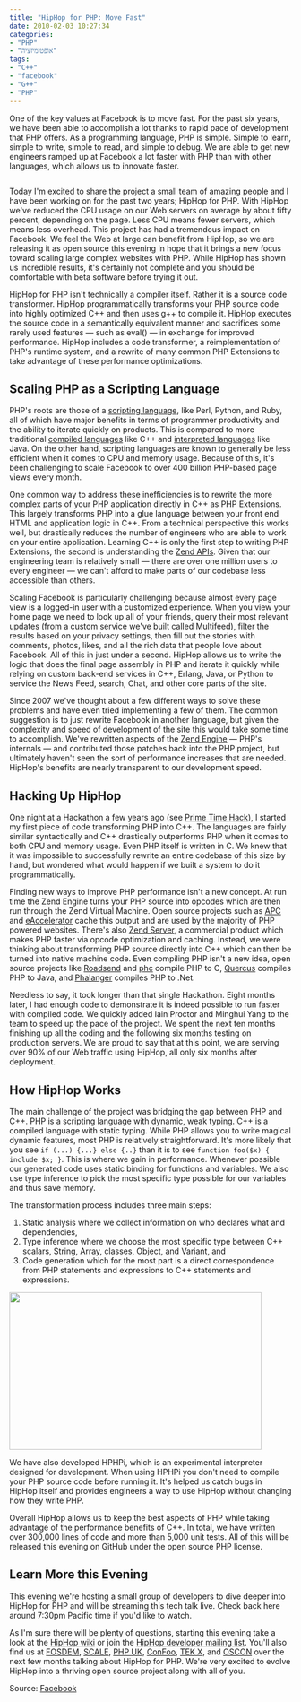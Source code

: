 ```yaml
---
title: "HipHop for PHP: Move Fast"
date: 2010-02-03 10:27:34
categories: 
- "PHP"
- "אופטימיזציה"
tags: 
- "C++"
- "facebook"
- "G++"
- "PHP"
---
```


<p style="text-align: left;direction: ltr;">One of the key values at Facebook is to move fast. For the past six years, we have been able to accomplish a lot thanks to rapid pace of development that PHP offers. As a programming language, PHP is simple. Simple to learn, simple to write, simple to read, and simple to debug. We are able to get new engineers ramped up at Facebook a lot faster with PHP than with other languages, which allows us to innovate faster.</p>
<p style="text-align: left;"><img src="http://wiki.developers.facebook.com/images/a/ac/HipHop_logo_white.png" alt="" /></p>
<p style="text-align: left;">Today I'm excited to share the project a small team of amazing people and I have been working on for the past two years; HipHop for PHP. With HipHop we've reduced the CPU usage on our Web servers on average by about fifty percent, depending on the page. Less CPU means fewer servers, which means less overhead. This project has had a tremendous impact on Facebook. We feel the Web at large can benefit from HipHop, so we are releasing it as open source this evening in hope that it brings a new focus toward scaling large complex websites with PHP. While HipHop has shown us incredible results, it's certainly not complete and you should be comfortable with beta software before trying it out.</p>
<p style="text-align: left;">HipHop for PHP isn't technically a compiler itself. Rather it is a source code transformer. HipHop programmatically transforms your PHP source code into highly optimized C++ and then uses g++ to compile it. HipHop executes the source code in a semantically equivalent manner and sacrifices some rarely used features — such as eval() — in exchange for improved performance. HipHop includes a code transformer, a reimplementation of PHP's runtime system, and a rewrite of many common PHP Extensions to take advantage of these performance optimizations.</p>

<h2 style="text-align: left;">Scaling PHP as a Scripting Language</h2>
<p style="text-align: left;">PHP's roots are those of a <a href="http://en.wikipedia.org/wiki/Server-side_scripting">scripting language</a>, like Perl, Python, and Ruby, all of which have major benefits in terms of programmer productivity and the ability to iterate quickly on products. This is compared to more traditional <a href="http://en.wikipedia.org/wiki/Compiled_language">compiled languages</a> like C++ and <a href="http://en.wikipedia.org/wiki/Interpreted_language">interpreted languages</a> like Java. On the other hand, scripting languages are known to generally be less efficient when it comes to CPU and memory usage. Because of this, it's been challenging to scale Facebook to over 400 billion PHP-based page views every month.</p>
<p style="text-align: left;">One common way to address these inefficiencies is to rewrite the more complex parts of your PHP application directly in C++ as PHP Extensions. This largely transforms PHP into a glue language between your front end HTML and application logic in C++. From a technical perspective this works well, but drastically reduces the number of engineers who are able to work on your entire application. Learning C++ is only the first step to writing PHP Extensions, the second is understanding the <a href="http://theserverpages.com/php/manual/en/zend.php">Zend APIs</a>. Given that our engineering team is relatively small — there are over one million users to every engineer — we can't afford to make parts of our codebase less accessible than others.</p>
<p style="text-align: left;">Scaling Facebook is particularly challenging because almost every page view is a logged-in user with a customized experience. When you view your home page we need to look up all of your friends, query their most relevant updates (from a custom service we've built called Multifeed), filter the results based on your privacy settings, then fill out the stories with comments, photos, likes, and all the rich data that people love about Facebook. All of this in just under a second. HipHop allows us to write the logic that does the final page assembly in PHP and iterate it quickly while relying on custom back-end services in C++, Erlang, Java, or Python to service the News Feed, search, Chat, and other core parts of the site.</p>
<p style="text-align: left;">Since 2007 we've thought about a few different ways to solve these problems and have even tried implementing a few of them. The common suggestion is to just rewrite Facebook in another language, but given the complexity and speed of development of the site this would take some time to accomplish. We've rewritten aspects of the <a href="http://en.wikipedia.org/wiki/Zend_Engine">Zend Engine</a> — PHP's internals — and contributed those patches back into the PHP project, but ultimately haven't seen the sort of performance increases that are needed. HipHop's benefits are nearly transparent to our development speed.</p>

<h2 style="text-align: left;">Hacking Up HipHop</h2>
<p style="text-align: left;">One night at a Hackathon a few years ago (see <a href="http://www.facebook.com/video/video.php?v=124728580468&amp;ref=mf">Prime Time Hack</a>), I started my first piece of code transforming PHP into C++. The languages are fairly similar syntactically and C++ drastically outperforms PHP when it comes to both CPU and memory usage. Even PHP itself is written in C. We knew that it was impossible to successfully rewrite an entire codebase of this size by hand, but wondered what would happen if we built a system to do it programmatically.</p>
<p style="text-align: left;">Finding new ways to improve PHP performance isn't a new concept. At run time the Zend Engine turns your PHP source into opcodes which are then run through the Zend Virtual Machine. Open source projects such as <a href="http://pecl.php.net/package/APC">APC</a> and <a href="http://eaccelerator.net/">eAccelerator</a> cache this output and are used by the majority of PHP powered websites.  There's also <a href="http://en.wikipedia.org/wiki/Zend_Server">Zend Server</a>, a commercial product which makes PHP faster via opcode optimization and caching. Instead, we were thinking about transforming PHP source directly into C++ which can then be turned into native machine code. Even compiling PHP isn't a new idea, open source projects like <a href="http://www.roadsend.com/">Roadsend</a> and <a href="http://www.phpcompiler.org/">phc</a> compile PHP to C, <a href="http://www.caucho.com/resin-3.0/quercus/">Quercus</a> compiles PHP to Java, and <a href="http://www.php-compiler.net/">Phalanger</a> compiles PHP to .Net.</p>
<p style="text-align: left;">Needless to say, it took longer than that single Hackathon. Eight months later, I had enough code to demonstrate it is indeed possible to run faster with compiled code. We quickly added Iain Proctor and Minghui Yang to the team to speed up the pace of the project. We spent the next ten months finishing up all the coding and the following six months testing on production servers. We are proud to say that at this point, we are serving over 90% of our Web traffic using HipHop, all only six months after deployment.</p>

<h2 style="text-align: left;">How HipHop Works</h2>
<p style="text-align: left;">The main challenge of the project was bridging the gap between PHP and C++. PHP is a scripting language with dynamic, weak typing. C++ is a compiled language with static typing. While PHP allows you to write magical dynamic features, most PHP is relatively straightforward. It's more likely that you see <code>if (...) {...} else {..}</code> than it is to see <code>function foo($x) { include $x; }</code>. This is where we gain in performance. Whenever possible our generated code uses static binding for functions and variables. We also use type inference to pick the most specific type possible for our variables and thus save memory.</p>
<p style="text-align: left;">The transformation process includes three main steps:</p>

<ol style="text-align: left;">
	<li>Static analysis where we collect information on who declares what and dependencies,</li>
	<li>Type inference where we choose the most specific type between C++ scalars, String, Array, classes, Object, and Variant, and</li>
	<li>Code generation which for the most part is a direct correspondence from PHP statements and expressions to C++ statements and expressions.</li>
</ol>
<p style="text-align: left;"><a href="http://wiki.developers.facebook.com/images/2/23/HipHop_transformation_process.png"><img src="http://wiki.developers.facebook.com/images/2/23/HipHop_transformation_process.png" alt="" width="450" height="281" /></a></p>
<p style="text-align: left;">We have also developed HPHPi, which is an experimental interpreter designed for development. When using HPHPi you don't need to compile your PHP source code before running it. It's helped us catch bugs in HipHop itself and provides engineers a way to use HipHop without changing how they write PHP.</p>
<p style="text-align: left;">Overall HipHop allows us to keep the best aspects of PHP while taking advantage of the performance benefits of C++. In total, we have written over 300,000 lines of code and more than 5,000 unit tests. All of this will be released this evening on GitHub under the open source PHP license.</p>

<h2 style="text-align: left;">Learn More this Evening</h2>
<p style="text-align: left;">This evening we're hosting a small group of developers to dive deeper into HipHop for PHP and will be streaming this tech talk live. Check back here around 7:30pm Pacific time if you'd like to watch.</p>
<p style="text-align: left;">As I'm sure there will be plenty of questions, starting this evening take a look at the <a href="http://github.com/facebook/hiphop-php/wikis">HipHop wiki</a> or join the <a href="http://groups.google.com/group/hiphop-php-dev">HipHop developer mailing list</a>.  You'll also find us at <a href="http://www.fosdem.org/2010/schedule/events/scalingfacebook">FOSDEM</a>, <a href="http://www.socallinuxexpo.org/scale8x/">SCALE</a>, <a href="http://www.phpconference.co.uk/">PHP UK</a>, <a href="http://www.confoo.ca/">ConFoo</a>, <a href="http://tek.phparch.com/">TEK X</a>, and <a href="http://en.oreilly.com/oscon2010">OSCON</a> over the next few months talking about HipHop for PHP. We're very excited to evolve HipHop into a thriving open source project along with all of you.</p>
<p style="text-align: left;">Source: <a href="http://developers.facebook.com/news.php?tab=blog" target="_blank">Facebook</a></p>
